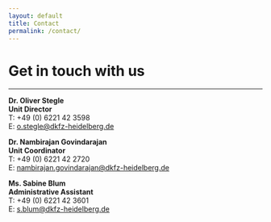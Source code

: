 ```yaml
---
layout: default
title: Contact
permalink: /contact/
---
```


**Get in touch with us**
========================

<hr>

<div class="row">
    <div class="col-md-4">
        <p><b>Dr. Oliver Stegle<br>Unit Director</b><br><span class="small-contact">T: +49 (0) 6221 42 3598<br>E: <a href="mailto:o.stegle@dkfz-heidelberg.de">o.stegle@dkfz-heidelberg.de</a></span></p>
    </div>
    <div class="col-md-4">
        <p><b>Dr. Nambirajan Govindarajan<br>Unit Coordinator</b><br><span class="small-contact">T: +49 (0) 6221 42 2720<br>E: <a href="mailto:nambirajan.govindarajan@dkfz-heidelberg.de">nambirajan.govindarajan@dkfz-heidelberg.de</a></span></p>
    </div>
    <div class="col-md-4">
        <p><b>Ms. Sabine Blum<br>Administrative Assistant</b><br><span class="small-contact">T: +49 (0) 6221 42 3601<br>E: <a href="mailto:s.blum@dkfz-heidelberg.de">s.blum@dkfz-heidelberg.de</a></span></p>
    </div>
</div>
